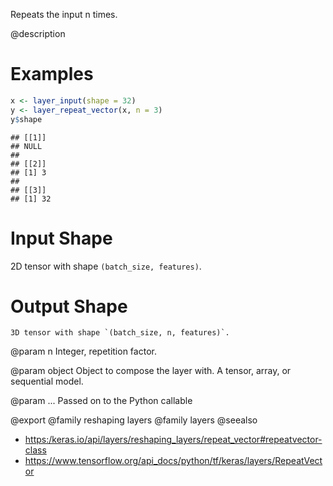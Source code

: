 Repeats the input n times.

@description

# Examples

```r
x <- layer_input(shape = 32)
y <- layer_repeat_vector(x, n = 3)
y$shape
```

```
## [[1]]
## NULL
##
## [[2]]
## [1] 3
##
## [[3]]
## [1] 32
```

# Input Shape
2D tensor with shape `(batch_size, features)`.

# Output Shape
    3D tensor with shape `(batch_size, n, features)`.

@param n
Integer, repetition factor.

@param object
Object to compose the layer with. A tensor, array, or sequential model.

@param ...
Passed on to the Python callable

@export
@family reshaping layers
@family layers
@seealso
+ <https:/keras.io/api/layers/reshaping_layers/repeat_vector#repeatvector-class>
+ <https://www.tensorflow.org/api_docs/python/tf/keras/layers/RepeatVector>

